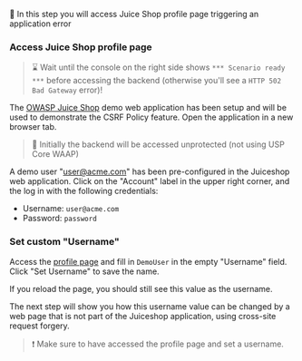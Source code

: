&#127919; In this step you will access Juice Shop profile page triggering an application error

### Access Juice Shop profile page

> &#8987; Wait until the console on the right side shows `*** Scenario ready ***` before accessing the backend (otherwise you'll see a `HTTP 502 Bad Gateway` error)!

The [OWASP Juice Shop]({{TRAFFIC_HOST1_8080}}) demo web application has been setup and will be used to demonstrate the 
CSRF Policy feature. Open the application in a new browser tab.

> &#128270; Initially the backend will be accessed unprotected (not using USP Core WAAP)

A demo user "user@acme.com" has been pre-configured in the Juiceshop web application.
Click on the "Account" label in the upper right corner, and the log in with the following credentials:

* Username: ```user@acme.com```
* Password: ```password```

### Set custom "Username"

Access the [profile page]({{TRAFFIC_HOST1_8080}}/profile) and fill in ```DemoUser``` in the empty "Username" field.
Click "Set Username" to save the name. 

If you reload the page, you should still see this value as the username.

The next step will show you how this username value can be changed by a web page that is
not part of the Juiceshop application, using cross-site request forgery.

> &#10071; Make sure to have accessed the profile page and set a username.
